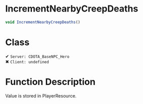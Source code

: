 # IncrementNearbyCreepDeaths
```js
void IncrementNearbyCreepDeaths()
```
# Class
✔ `Server: CDOTA_BaseNPC_Hero`  
✖ `Client: undefined`  

# Function Description
Value is stored in PlayerResource.
